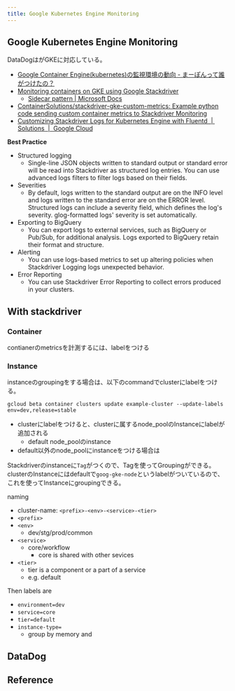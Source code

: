 ```yaml
---
title: Google Kubernetes Engine Monitoring
---
```


## Google Kubernetes Engine Monitoring
DataDogはがGKEに対応している。


* [Google Container Engine(kubernetes)の監視環境の動向 - まーぽんって誰がつけたの？](http://www.mpon.me/entry/2017/11/09/011423)
* [Monitoring containers on GKE using Google Stackdriver](https://container-solutions.com/monitoring-containers-on-gke-with-google-stackdriver/)
    * [Sidecar pattern | Microsoft Docs](https://docs.microsoft.com/en-us/azure/architecture/patterns/sidecar)
* [ContainerSolutions/stackdriver-gke-custom-metrics: Example python code sending custom container metrics to Stackdriver Monitoring](https://github.com/ContainerSolutions/stackdriver-gke-custom-metrics)
* [Customizing Stackdriver Logs for Kubernetes Engine with Fluentd  |  Solutions  |  Google Cloud](https://cloud.google.com/solutions/customizing-stackdriver-logs-fluentd)

**Best Practice**

* Structured logging
    * Single-line JSON objects written to standard output or standard error will be read into Stackdriver as structured log entries. You can use advanced logs filters to filter logs based on their fields.
* Severities
    * By default, logs written to the standard output are on the INFO level and logs written to the standard error are on the ERROR level. Structured logs can include a severity field, which defines the log's severity. glog-formatted logs' severity is set automatically.
* Exporting to BigQuery
    * You can export logs to external services, such as BigQuery or Pub/Sub, for additional analysis. Logs exported to BigQuery retain their format and structure.
* Alerting
    * You can use logs-based metrics to set up altering policies when Stackdriver Logging logs unexpected behavior.
* Error Reporting
    * You can use Stackdriver Error Reporting to collect errors produced in your clusters.


## With stackdriver

### Container
contianerのmetricsを計測するには、labelをつける

### Instance
instanceのgroupingをする場合は、以下のcommandでclusterにlabelをつける。

```
gcloud beta container clusters update example-cluster --update-labels env=dev,release=stable
```

* clusterにlabelをつけると、clusterに属するnode_poolのInstanceにlabelが追加される
    * default node_poolのinstance
* default以外のnode_poolにinstanceをつける場合は


Stackdriverのinstanceに`Tag`がつくので、Tagを使ってGroupingができる。
clusterのInstanceにはdefaultで`goog-gke-node`というlabelがついているので、これを使ってInstanceにgroupingできる。

naming

* cluster-name: `<prefix>-<env>-<service>-<tier>`
* `<prefix>`
* `<env>`
    * dev/stg/prod/common
* `<service>`
    * core/workflow
        * core is shared with other sevices
* `<tier>`
    * tier is a component or a part of a service
    * e.g. default

Then labels are

* `environment=dev`
* `service=core`
* `tier=default`
* `instance-type=`
    * group by memory and


## DataDog

## Reference

